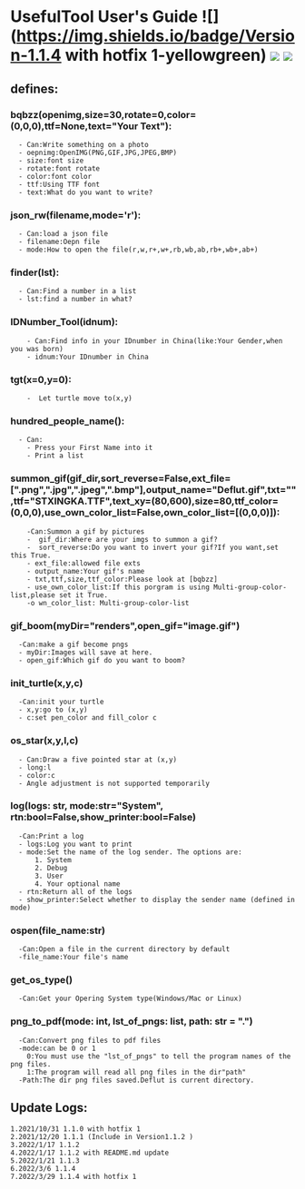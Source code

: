 # UsefulTool User's Guide ![](https://img.shields.io/badge/Version-1.1.4 with hotfix 1-yellowgreen) ![](https://img.shields.io/badge/Build-114-blue) ![](https://img.shields.io/badge/Pypi-%20Uploaded-orange)
## defines:
### bqbzz(openimg,size=30,rotate=0,color=(0,0,0),ttf=None,text="Your Text"):

      - Can:Write something on a photo
      - oepnimg:OpenIMG(PNG,GIF,JPG,JPEG,BMP)
      - size:font size
      - rotate:font rotate
      - color:font color
      - ttf:Using TTF font
      - text:What do you want to write?
### json_rw(filename,mode='r'):
      - Can:load a json file
      - filename:Oepn file
      - mode:How to open the file(r,w,r+,w+,rb,wb,ab,rb+,wb+,ab+)
### finder(lst):
      - Can:Find a number in a list
      - lst:find a number in what?
### IDNumber_Tool(idnum):
        - Can:Find info in your IDnumber in China(like:Your Gender,when you was born)
        - idnum:Your IDnumber in China
### tgt(x=0,y=0):
        -  Let turtle move to(x,y)
### hundred_people_name():
      - Can:
        - Press your First Name into it
        - Print a list
### summon_gif(gif_dir,sort_reverse=False,ext_file=[".png",".jpg",".jpeg",".bmp"],output_name="Deflut.gif",txt="",ttf="STXINGKA.TTF",text_xy=(80,600),size=80,ttf_color=(0,0,0),use_own_color_list=False,own_color_list=[(0,0,0)]):
        -Can:Summon a gif by pictures
        -  gif_dir:Where are your imgs to summon a gif?
        -  sort_reverse:Do you want to invert your gif?If you want,set this True.
        - ext_file:allowed file exts
        - output_name:Your gif's name
        - txt,ttf,size,ttf_color:Please look at [bqbzz]
        - use_own_color_list:If this porgram is using Multi-group-color-list,please set it True.
        -o wn_color_list: Multi-group-color-list
### gif_boom(myDir="renders",open_gif="image.gif")

      -Can:make a gif become pngs
      - myDir:Images will save at here.
      - open_gif:Which gif do you want to boom?
### init_turtle(x,y,c)
      -Can:init your turtle
      - x,y:go to (x,y)
      - c:set pen_color and fill_color c
### os_star(x,y,l,c)
      - Can:Draw a five pointed star at (x,y)
      - long:l
      - color:c
      - Angle adjustment is not supported temporarily
### log(logs: str, mode:str="System", rtn:bool=False,show_printer:bool=False)
      -Can:Print a log
      - logs:Log you want to print
      - mode:Set the name of the log sender. The options are:
          1. System
          2. Debug
          3. User
          4. Your optional name
      - rtn:Return all of the logs
      - show_printer:Select whether to display the sender name (defined in mode)
### ospen(file_name:str)
      -Can:Open a file in the current directory by default
      -file_name:Your file's name
### get_os_type()
      -Can:Get your Opering System type(Windows/Mac or Linux)
### png_to_pdf(mode: int, lst_of_pngs: list, path: str = ".")
      -Can:Convert png files to pdf files
      -mode:can be 0 or 1
      	0:You must use the "lst_of_pngs" to tell the program names of the png files.
      	1:The program will read all png files in the dir"path"
      -Path:The dir png files saved.Deflut is current directory.
## Update Logs:
    1.2021/10/31 1.1.0 with hotfix 1 
    2.2021/12/20 1.1.1 (Include in Version1.1.2 )
    3.2022/1/17 1.1.2 
    4.2022/1/17 1.1.2 with README.md update
    5.2022/1/21 1.1.3
    6.2022/3/6 1.1.4
    7.2022/3/29 1.1.4 with hotfix 1
